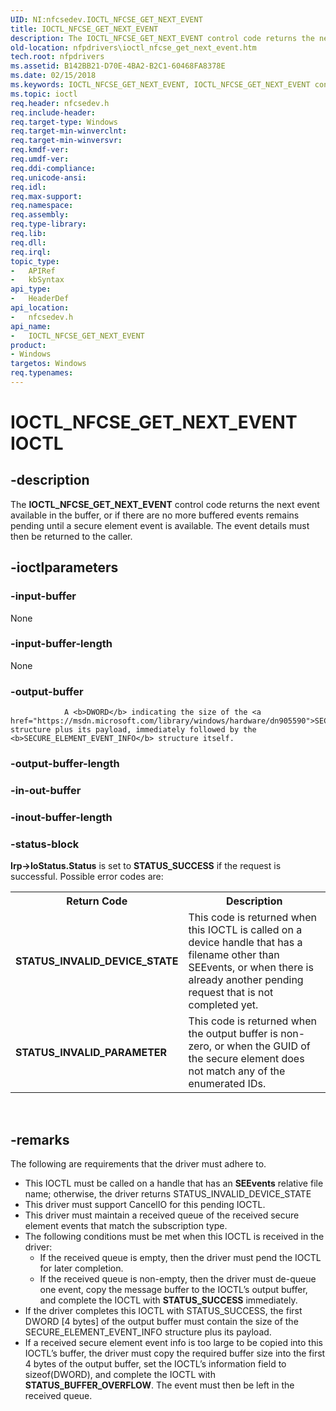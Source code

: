 ```yaml
---
UID: NI:nfcsedev.IOCTL_NFCSE_GET_NEXT_EVENT
title: IOCTL_NFCSE_GET_NEXT_EVENT
description: The IOCTL_NFCSE_GET_NEXT_EVENT control code returns the next event available in the buffer, or if there are no more buffered events remains pending until a secure element event is available. The event details must then be returned to the caller.
old-location: nfpdrivers\ioctl_nfcse_get_next_event.htm
tech.root: nfpdrivers
ms.assetid: B142BB21-D70E-4BA2-B2C1-60468FA8378E
ms.date: 02/15/2018
ms.keywords: IOCTL_NFCSE_GET_NEXT_EVENT, IOCTL_NFCSE_GET_NEXT_EVENT control, IOCTL_NFCSE_GET_NEXT_EVENT control code [Near-Field Proximity Drivers], _IOCTL_NFCSE_GET_NEXT_EVENT, nfcsedev/IOCTL_NFCSE_GET_NEXT_EVENT, nfpdrivers.ioctl_nfcse_get_next_event
ms.topic: ioctl
req.header: nfcsedev.h
req.include-header: 
req.target-type: Windows
req.target-min-winverclnt: 
req.target-min-winversvr: 
req.kmdf-ver: 
req.umdf-ver: 
req.ddi-compliance: 
req.unicode-ansi: 
req.idl: 
req.max-support: 
req.namespace: 
req.assembly: 
req.type-library: 
req.lib: 
req.dll: 
req.irql: 
topic_type:
-	APIRef
-	kbSyntax
api_type:
-	HeaderDef
api_location:
-	nfcsedev.h
api_name:
-	IOCTL_NFCSE_GET_NEXT_EVENT
product:
- Windows
targetos: Windows
req.typenames: 
---
```


# IOCTL_NFCSE_GET_NEXT_EVENT IOCTL


## -description


The <b>IOCTL_NFCSE_GET_NEXT_EVENT</b> 
   control code returns the next event available in the buffer, or if there are no more buffered events remains pending until a secure element event is available. The event details must then be returned to the caller.  


## -ioctlparameters




### -input-buffer

None


### -input-buffer-length

None


### -output-buffer


                A <b>DWORD</b> indicating the size of the <a href="https://msdn.microsoft.com/library/windows/hardware/dn905590">SECURE_ELEMENT_EVENT_INFO</a> structure plus its payload, immediately followed by the <b>SECURE_ELEMENT_EVENT_INFO</b> structure itself. 


### -output-buffer-length








### -in-out-buffer








### -inout-buffer-length








### -status-block

<b>Irp-&gt;IoStatus.Status</b> is set to <b>STATUS_SUCCESS</b> if the request is successful. Possible error codes are:

<table>
<tr>
<th>Return Code</th>
<th>Description</th>
</tr>
<tr>
<td><b>STATUS_INVALID_DEVICE_STATE</b></td>
<td>This code is returned when this IOCTL is called on a device handle that has a filename other than SEEvents, or when there is already another pending request that is not completed yet.</td>
</tr>
<tr>
<td><b>STATUS_INVALID_PARAMETER</b></td>
<td>This code is returned when the output buffer is non-zero, or when the GUID of the secure element does not match any of the enumerated IDs.</td>
</tr>
</table>
 


## -remarks



The following are requirements that the driver must adhere to.<ul>
<li>
This IOCTL must be called on a handle that has an <b>SEEvents</b> relative file name; otherwise, the driver returns STATUS_INVALID_DEVICE_STATE

</li>
<li>
This driver must support CancelIO for this pending IOCTL.

</li>
<li>
This driver must maintain a received queue of the received secure element events that match the subscription type.

</li>
<li>
The following conditions must be met when this IOCTL is received in the driver:

<ul>
<li>
If the received queue is empty, then the driver must pend the IOCTL for later completion.

</li>
<li>
If the received queue is non-empty, then the driver must de-queue one event, copy the message buffer to the IOCTL’s output buffer, and complete the IOCTL with <b>STATUS_SUCCESS</b> immediately.

</li>
</ul>
</li>
<li>
If the driver completes this IOCTL with STATUS_SUCCESS, the first DWORD [4 bytes] of the output buffer must contain the size of the SECURE_ELEMENT_EVENT_INFO structure plus its payload.

</li>
<li>
If a received secure element event info is too large to be copied into this IOCTL’s buffer, the driver must copy the required buffer size into the first 4 bytes of the output buffer, set the IOCTL’s information field to sizeof(DWORD), and complete the IOCTL with <b>STATUS_BUFFER_OVERFLOW</b>. The event must then be left in the received queue.

</li>
</ul>




